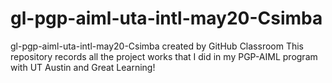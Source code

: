 # gl-pgp-aiml-uta-intl-may20-Csimba
gl-pgp-aiml-uta-intl-may20-Csimba created by GitHub Classroom
This repository records all the project works that I did in my PGP-AIML program with UT Austin and Great Learning!

